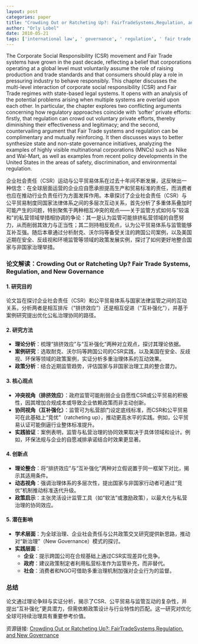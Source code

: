 ```yaml
---
layout: post
categories: paper
title: "Crowding Out or Ratcheting Up?: FairTradeSystems,Regulation, and New Governance"
author: "Orly Lobel"
date: 2010-05-21
tags: ['international law', ' governance', ' regulation', ' fair trade', ' soft law']
---
```


The Corporate Social Responsibility (CSR) movement and Fair Trade systems have grown in the past decade, reflecting a belief that corporations operating at a global level must voluntarily assume the role of raising production and trade standards and that consumers should play a role in pressuring industry to behave responsibly. This chapter discusses the multi-level interaction of corporate social responsibility (CSR) and Fair Trade regimes with state-based legal systems. It opens with an analysis of the potential problems arising when multiple systems are overlaid upon each other. In particular, the chapter explores two conflicting arguments concerning how regulatory approaches coincide with ‘softer’ private efforts: firstly, that regulation can crowd out voluntary private efforts, thereby diminishing their effectiveness and legitimacy; and the second, countervailing argument that Fair Trade systems and regulation can be complimentary and mutually reinforcing. It then discusses ways to better synthesize state and non-state governance initiatives, analyzing the examples of highly visible multinational corporations (MNCs) such as Nike and Wal-Mart, as well as examples from recent policy developments in the United States in the areas of safety, discrimination, and environmental regulation.

企业社会责任（CSR）运动与公平贸易体系在过去十年间不断发展，这反映出一种信念：在全球层面运营的企业应自愿承担提高生产和贸易标准的责任，而消费者也应在推动行业负责任行为方面发挥作用。本章探讨了企业社会责任（CSR）与公平贸易制度同国家法律体系之间的多层次互动关系，首先分析了多重体系叠加时可能产生的问题，特别聚焦于两种相互冲突的观点——关于监管方式如何与"较温和"的私营领域举措相协调的争论：其一是认为监管可能排挤私营领域的自愿努力，从而削弱其效力与正当性；其二则持相反观点，认为公平贸易体系与监管能够互补互强。随后本章通过分析耐克、沃尔玛等备受关注的跨国公司案例，以及美国近期在安全、反歧视和环境监管等领域的政策发展实例，探讨了如何更好地整合国家与非国家治理举措。

### **论文解读：Crowding Out or Ratcheting Up? Fair Trade Systems, Regulation, and New Governance**  

#### **1. 研究目的**  
论文旨在探讨企业社会责任（CSR）和公平贸易体系与国家法律监管之间的互动关系，分析两者是相互排斥（“排挤效应”）还是相互促进（“互补强化”），并基于案例研究提出优化公私治理协同的路径。  

#### **2. 研究方法**  
- **理论分析**：梳理“排挤效应”与“互补强化”两种对立观点，探讨其理论依据。  
- **案例研究**：选取耐克、沃尔玛等跨国公司的CSR实践，以及美国在安全、反歧视、环保等领域的政策案例，实证分析多重治理体系的互动效果。  
- **政策分析**：结合近期监管趋势，评估国家与非国家治理工具的整合潜力。  

#### **3. 核心观点**  
- **冲突视角（排挤效应）**：政府监管可能削弱企业自愿性CSR或公平贸易的积极性，因其增加合规成本或导致企业依赖政策而非主动创新。  
- **协同视角（互补强化）**：监管可为私营部门设定底线标准，而CSR和公平贸易可在此基础上“竞优”（ratcheting up），推动更高水平的实践。例如，公平贸易认证可能倒逼行业整体标准提升。  
- **实践验证**：案例表明，监管与私营治理的协同效果取决于具体领域和设计。例如，环保法规与企业的自愿减排承诺结合时效果更显著。  

#### **4. 创新点**  
- **理论整合**：将“排挤效应”与“互补强化”两种对立假说置于同一框架下对比，揭示其适用条件。  
- **动态视角**：强调治理体系的多层次性，提出国家与非国家行动者可通过“竞优”机制推动标准迭代升级。  
- **政策启示**：主张灵活设计监管工具（如“软法”或激励政策），以最大化与私营治理的协同效应。  

#### **5. 潜在影响**  
- **学术层面**：为全球治理、企业社会责任与公共政策交叉研究提供新思路，推动对“新治理”（New Governance）模式的探讨。  
- **实践层面**：  
  - **企业**：提示跨国公司在合规基础上通过CSR实现差异化竞争。  
  - **政府**：建议政策制定者利用私营标准作为监管补充，而非替代。  
  - **社会**：消费者和NGO可借助多重治理机制加强对企业行为的监督。  

### **总结**  
论文通过理论争辩与实证分析，揭示了CSR、公平贸易与监管互动的复杂性，并提出“互补强化”更具潜力，但需依赖政策设计与行业特性的匹配。这一研究对优化全球可持续治理具有重要参考价值。

资源链接: [Crowding Out or Ratcheting Up?: FairTradeSystems,Regulation, and New Governance](https://papers.ssrn.com/sol3/papers.cfm?abstract_id=1612986)
